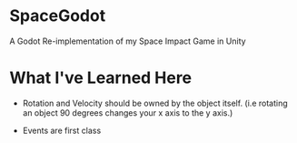 # SpaceGodot

A Godot Re-implementation of my Space Impact Game in Unity

# What I've Learned Here

- Rotation and Velocity should be owned by the object itself.
  (i.e rotating an object 90 degrees changes your x axis to the y axis.)

- Events are first class
